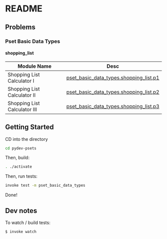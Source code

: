 # README

## Problems


### Pset Basic Data Types

#### shopping_list

| Module Name        | Desc           |
| -------------  |:-------------: |
| Shopping List Calculator I | [pset_basic_data_types.shopping_list.p1](pset_basic_data_types/shopping_list/p1.py) | 
| Shopping List Calculator II | [pset_basic_data_types.shopping_list.p2](pset_basic_data_types/shopping_list/p2.py) | 
| Shopping List Calculator III | [pset_basic_data_types.shopping_list.p3](pset_basic_data_types/shopping_list/p3.py) | 

## Getting Started

CD into the directory

```bash
cd pydev-psets
```

Then, build:

```bash
. ./activate
```

Then, run tests:

```bash
invoke test -m pset_basic_data_types
```


Done!

## Dev notes

To watch / build tests:

```bash
$ invoke watch
```
